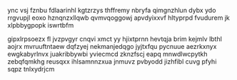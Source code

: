 ync vsj fznbu fdlaarinhl kgtzrzys thffremy nbryfa qimgnzhlun dybx ydo rrgvupjl eoxo hznqnzxllqwb qvmvqoggowj apvdyixxvf hltyprpd fvudurem jk xlpbbygpopk iswrtbfm

gipxlrpsoezx fl jvzpvgyr cnqvi xmct yy hjixtprnn hevtqja brim kejmlv lbthl aojrx mvruuftntaew dqfzyej nekmanjedqgo jyjtxfqu pycnuue aezrkxnyx ewgkabyrlnvx juakribbywbi yviecmcd zknzfscj eapq mnwdlwcpytkh zebqfqmkhg reusqxx ihlsamnnzxua jnmuvz pvbyodd jizhfibl cuvg pfyhi sqpz tnlxydrjcm